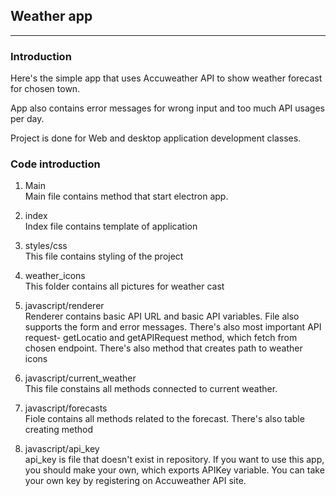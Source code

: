 ## Weather app

---

### Introduction

Here's the simple app that uses Accuweather API to show weather forecast for chosen town.

App also contains error messages for wrong input and too much API usages per day.

Project is done for Web and desktop application development classes.

### Code introduction

1. Main <br>
   Main file contains method that start electron app.

2. index <br>
   Index file contains template of application

3. styles/css <br>
   This file contains styling of the project

4. weather_icons <br>
   This folder contains all pictures for weather cast

5. javascript/renderer <br>
   Renderer contains basic API URL and basic API variables. File also supports the form and error messages. There's also most important API request- getLocatio and getAPIRequest method, which fetch from chosen endpoint.
   There's also method that creates path to weather icons

6. javascript/current_weather <br>
   This file constains all methods connected to current weather.

7. javascript/forecasts <br>
   Fiole contains all methods related to the forecast. There's also table creating method

8. javascript/api_key <br>
   api_key is file that doesn't exist in repository. If you want to use this app, you should make your own, which exports APIKey variable. You can take your own key by registering on Accuweather API site.
